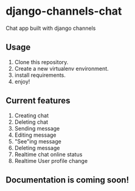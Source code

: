 # django-channels-chat
Chat app built with django channels

## Usage
1. Clone this repository.
2. Create a new virtualenv environment.
3. install requirements.
4. enjoy!


## Current features
1. Creating chat
2. Deleting chat
3. Sending message
4. Editing message
5. "See"ing message
6. Deleting message
7. Realtime chat online status
8. Realtime User profile change


## Documentation is coming soon!
